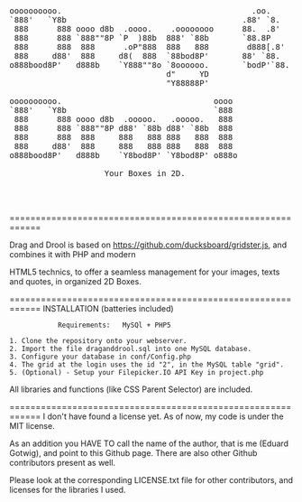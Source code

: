 <pre>

oooooooooo.                                        .oo.     
`888'   `Y8b                                     .88' `8.   
 888      888 oooo d8b  .oooo.    .oooooooo      88.  .8'   
 888      888 `888""8P `P  )88b  888' `88b       `88.8P     
 888      888  888      .oP"888  888   888        d888[.8'  
 888     d88'  888     d8(  888  `88bod8P'       88' `88.   
o888bood8P'   d888b    `Y888""8o `8oooooo.       `bodP'`88. 
                                 d"     YD                  
                                 "Y88888P'                  
                                                            
oooooooooo.                                oooo             
`888'   `Y8b                               `888             
 888      888 oooo d8b  .ooooo.   .ooooo.   888             
 888      888 `888""8P d88' `88b d88' `88b  888             
 888      888  888     888   888 888   888  888             
 888     d88'  888     888   888 888   888  888             
o888bood8P'   d888b    `Y8bod8P' `Y8bod8P' o888o

                    Your Boxes in 2D.


                   
</pre>


============================================================

Drag and Drool is based on https://github.com/ducksboard/gridster.js, and combines it with PHP and modern

HTML5 technics, to offer a seamless management for your images, texts and quotes, in organized 2D Boxes.

============================================================
                        INSTALLATION
                    (batteries included)

                Requirements:   MySQl + PHP5

    1. Clone the repository onto your webserver.
    2. Import the file draganddrool.sql into one MySQL database.
    3. Configure your database in conf/Config.php
    4. The grid at the login uses the id "2", in the MySQL table "grid".
    5. (Optional) - Setup your Filepicker.IO API Key in project.php
    
                
All libraries and functions (like CSS Parent Selector) are included.

============================================================
I don't have found a license yet. As of now, my code is under the MIT license.

As an addition you HAVE TO call the name of the author, that is me (Eduard Gotwig),
and point to this Github page. There are also other Github contributors present as well.

Please look at the corresponding LICENSE.txt file for other contributors,
and licenses for the libraries I used.
